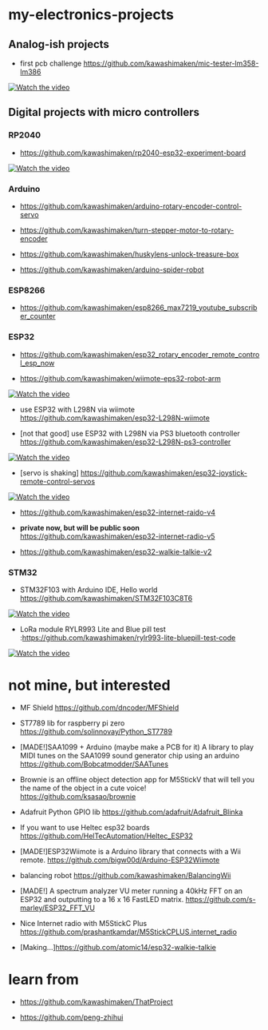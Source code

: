 # my-electronics-projects

## Analog-ish projects

* first pcb challenge https://github.com/kawashimaken/mic-tester-lm358-lm386

[![Watch the video](https://img.youtube.com/vi/nFrnlTu5QJI/0.jpg)](https://www.youtube.com/watch?v=nFrnlTu5QJI)

## Digital projects with micro controllers
### RP2040

* https://github.com/kawashimaken/rp2040-esp32-experiment-board

[![Watch the video](https://img.youtube.com/vi/p60-jE2-4uw/0.jpg)](https://www.youtube.com/watch?v=p60-jE2-4uw)


### Arduino
* https://github.com/kawashimaken/arduino-rotary-encoder-control-servo

* https://github.com/kawashimaken/turn-stepper-motor-to-rotary-encoder

* https://github.com/kawashimaken/huskylens-unlock-treasure-box

* https://github.com/kawashimaken/arduino-spider-robot

### ESP8266
* https://github.com/kawashimaken/esp8266_max7219_youtube_subscriber_counter

### ESP32

* https://github.com/kawashimaken/esp32_rotary_encoder_remote_control_esp_now

* https://github.com/kawashimaken/wiimote-eps32-robot-arm

[![Watch the video](https://img.youtube.com/vi/TPcjP3Q70mc/0.jpg)](https://www.youtube.com/watch?v=TPcjP3Q70mc)

* use ESP32 with L298N via wiimote https://github.com/kawashimaken/esp32-L298N-wiimote

* [not that good] use ESP32 with L298N via PS3 bluetooth controller https://github.com/kawashimaken/esp32-L298N-ps3-controller

[![Watch the video](https://img.youtube.com/vi/PfHG8Qa2jiM/0.jpg)](https://www.youtube.com/watch?v=PfHG8Qa2jiM)

* [servo is shaking] https://github.com/kawashimaken/esp32-joystick-remote-control-servos

[![Watch the video](https://img.youtube.com/vi/qa2ixbKXAfQ/0.jpg)](https://www.youtube.com/watch?v=qa2ixbKXAfQ)

* https://github.com/kawashimaken/esp32-internet-raido-v4

* **private now, but will be public soon** https://github.com/kawashimaken/esp32-internet-radio-v5

* https://github.com/kawashimaken/esp32-walkie-talkie-v2

### STM32
* STM32F103 with Arduino IDE, Hello world  https://github.com/kawashimaken/STM32F103C8T6

[![Watch the video](https://img.youtube.com/vi/jCXw1tdk7D8/0.jpg)](https://www.youtube.com/watch?v=jCXw1tdk7D8)

* LoRa module RYLR993 Lite and Blue pill test :https://github.com/kawashimaken/rylr993-lite-bluepill-test-code

[![Watch the video](https://img.youtube.com/vi/n4BayMWz080/0.jpg)](https://www.youtube.com/watch?v=n4BayMWz080)

# not mine, but interested

* MF Shield
https://github.com/dncoder/MFShield

* ST7789 lib for raspberry pi zero
https://github.com/solinnovay/Python_ST7789

* [MADE!]SAA1099 + Arduino (maybe make a PCB for it) A library to play MIDI tunes on the SAA1099 sound generator chip using an arduino
https://github.com/Bobcatmodder/SAATunes

* Brownie is an offline object detection app for M5StickV that will tell you the name of the object in a cute voice! https://github.com/ksasao/brownie

* Adafruit Python GPIO lib https://github.com/adafruit/Adafruit_Blinka

* If you want to use Heltec esp32 boards https://github.com/HelTecAutomation/Heltec_ESP32

* [MADE!]ESP32Wiimote is a Arduino library that connects with a Wii remote. https://github.com/bigw00d/Arduino-ESP32Wiimote

* balancing robot https://github.com/kawashimaken/BalancingWii

* [MADE!] A spectrum analyzer VU meter running a 40kHz FFT on an ESP32 and outputting to a 16 x 16 FastLED matrix. https://github.com/s-marley/ESP32_FFT_VU

* Nice Internet radio with M5StickC Plus https://github.com/prashantkamdar/M5StickCPLUS.internet_radio

* [Making...]https://github.com/atomic14/esp32-walkie-talkie

# learn from

* https://github.com/kawashimaken/ThatProject

* https://github.com/peng-zhihui

